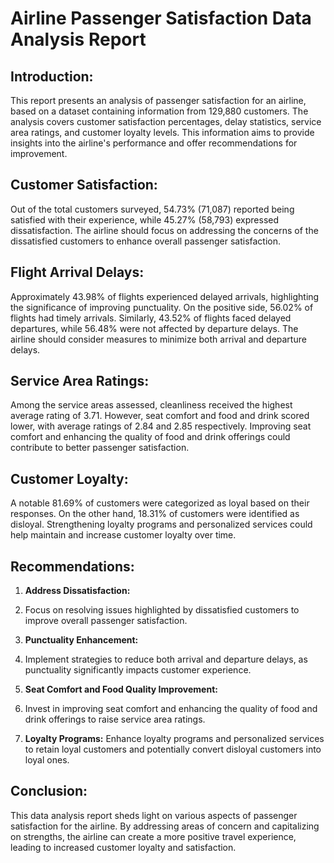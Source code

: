 # Airline Passenger Satisfaction Data Analysis Report

## Introduction:
This report presents an analysis of passenger satisfaction for an airline, based on a dataset containing information from 129,880 customers. The analysis covers customer satisfaction percentages, delay statistics, service area ratings, and customer loyalty levels. This information aims to provide insights into the airline's performance and offer recommendations for improvement.

## Customer Satisfaction:
Out of the total customers surveyed, 54.73% (71,087) reported being satisfied with their experience, while 45.27% (58,793) expressed dissatisfaction. The airline should focus on addressing the concerns of the dissatisfied customers to enhance overall passenger satisfaction.

## Flight Arrival Delays:
Approximately 43.98% of flights experienced delayed arrivals, highlighting the significance of improving punctuality. On the positive side, 56.02% of flights had timely arrivals. Similarly, 43.52% of flights faced delayed departures, while 56.48% were not affected by departure delays. The airline should consider measures to minimize both arrival and departure delays.

## Service Area Ratings:
Among the service areas assessed, cleanliness received the highest average rating of 3.71. However, seat comfort and food and drink scored lower, with average ratings of 2.84 and 2.85 respectively. Improving seat comfort and enhancing the quality of food and drink offerings could contribute to better passenger satisfaction.

## Customer Loyalty:
A notable 81.69% of customers were categorized as loyal based on their responses. On the other hand, 18.31% of customers were identified as disloyal. Strengthening loyalty programs and personalized services could help maintain and increase customer loyalty over time.

## Recommendations:
1. **Address Dissatisfaction:**
2. Focus on resolving issues highlighted by dissatisfied customers to improve overall passenger satisfaction.

3. **Punctuality Enhancement:**
4. Implement strategies to reduce both arrival and departure delays, as punctuality significantly impacts customer experience.

5. **Seat Comfort and Food Quality Improvement:**
6.  Invest in improving seat comfort and enhancing the quality of food and drink offerings to raise service area ratings.

7. **Loyalty Programs:** Enhance loyalty programs and personalized services to retain loyal customers and potentially convert disloyal customers into loyal ones.

## Conclusion:
This data analysis report sheds light on various aspects of passenger satisfaction for the airline. By addressing areas of concern and capitalizing on strengths, the airline can create a more positive travel experience, leading to increased customer loyalty and satisfaction.
